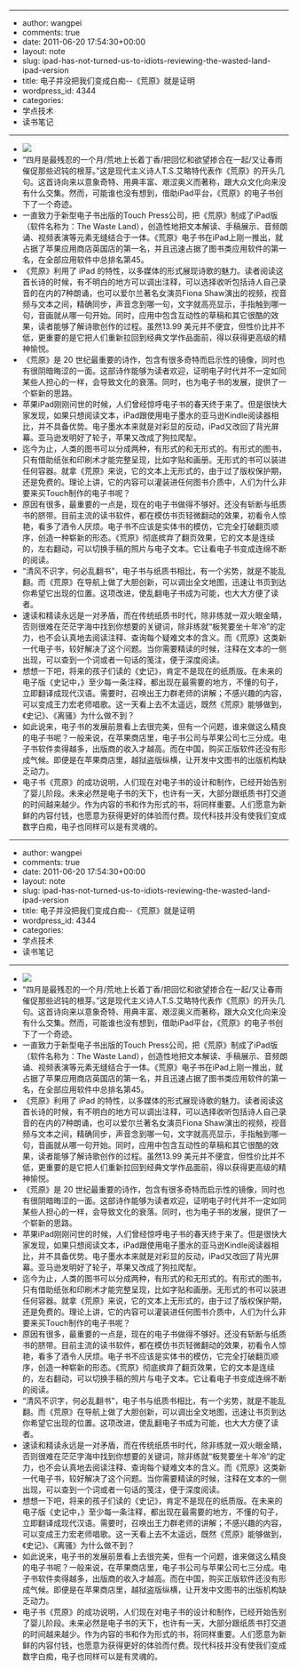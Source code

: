 - --
- author: wangpei
- comments: true
- date: 2011-06-20 17:54:30+00:00
- layout: note
- slug: ipad-has-not-turned-us-to-idiots-reviewing-the-wasted-land-ipad-version
- title: 电子并没把我们变成白痴--《荒原》就是证明
- wordpress_id: 4344
- categories:
- 学点技术
- 读书笔记
- --
- [![](http://baibanbao.net/wp-content/uploads/2011/06/wasteland-300x214.jpg)](http://baibanbao.net/wp-content/uploads/2011/06/wasteland.jpg)
- “四月是最残忍的一个月/荒地上长着丁香/把回忆和欲望掺合在一起/又让春雨催促那些迟钝的根芽。”这是现代主义诗人T.S.艾略特代表作《荒原》的开头几句。这首诗向来以意象奇特、用典丰富、艰涩奥义而著称，跟大众文化向来没有什么交集。然而，可能谁也没有想到，借助iPad平台，《荒原》的电子书创下了一个奇迹。
- 一直致力于新型电子书出版的Touch Press公司，把《荒原》制成了iPad版（软件名称为：The Waste Land），创造性地把文本解读、手稿展示、音频朗诵、视频表演等元素无缝结合于一体。《荒原》电子书在iPad上刚一推出，就占据了苹果应用商店英国店的第一名，并且迅速占据了图书类应用软件的第一名，在全部应用软件中总排名第45。
- 《荒原》利用了 iPad 的特性，以多媒体的形式展现诗歌的魅力。读者阅读这首长诗的时候，有不明白的地方可以调出注释，可以选择收听包括诗人自己录音的在内的7种朗诵，也可以爱尔兰著名女演员Fiona Shaw演出的视频，视音频与文本之间，精确同步，声音念到哪一句，文字就高亮显示，手指触到哪一句，音画就从哪一句开始。同时，应用中包含互动性的草稿和其它很酷的效果，读者能够了解诗歌创作的过程。虽然13.99 美元并不便宜，但性价比并不低，更重要的是它把人们重新拉回到经典文学作品面前，得以获得更高级的精神愉悦。
- 《荒原》是 20 世纪最重要的诗作，包含有很多奇特而启示性的镜像，同时也有很阴暗晦涩的一面。这部诗作能够为读者欢迎，证明电子时代并不一定如同某些人担心的一样，会导致文化的衰落。同时，也为电子书的发展，提供了一个崭新的思路。
- 苹果iPad刚刚问世的时候，人们曾经惊呼电子书的春天终于来了。但是很快大家发现，如果只想阅读文本，iPad跟使用电子墨水的亚马逊Kindle阅读器相比，并不具备优势。电子墨水本来就是对彩显的反动，iPad又改回了背光屏幕。亚马逊发明好了轮子，苹果又改成了狗拉爬犁。
- 迄今为止，人类的图书可以分成两种，有形式的和无形式的。有形式的图书，只有借助纸张和印刷术才能完整呈现，比如字贴和画册。无形式的书可以装进任何容器。就拿《荒原》来说，它的文本上无形式的，由于过了版权保护期，还是免费的。理论上讲，它的内容可以灌装进任何图书介质中，人们为什么非要来买Touch制作的电子书呢？
- 原因有很多，最重要的一点是，现在的电子书做得不够好。还没有斩断与纸质书的脐带。目前主流的读书软件，都在模仿书页轻微翻动的效果，初看令人惊艳，看多了酒令人厌烦。电子书不应该是实体书的模仿，它完全打破翻页顺序，创造一种崭新的形态。《荒原》彻底摈弃了翻页效果，它的文本是连续的，左右翻动，可以切换手稿的照片与电子文本。它让看电子书变成连绵不断的阅读。
- “清风不识字，何必乱翻书”，电子书与纸质书相比，有一个劣势，就是不能乱翻。而《荒原》在导航上做了大胆创新，可以调出全文地图，迅速让书页到达你希望它出现的位置。这项改进，使乱翻电子书成为可能，也大大方便了读者。
- 速读和精读永远是一对矛盾，而在传统纸质书时代，除非练就一双火眼金睛，否则很难在茫茫字海中找到你想要的关键词，除非练就“板凳要坐十年冷”的定力，也不会认真地去阅读注释、查询每个疑难文本的含义。而《荒原》这类新一代电子书，较好解决了这个问题。当你需要精读的时候，注释在文本的一侧出现，可以查到一个词或者一句话的笺注，便于深度阅读。
- 想想一下吧，将来的孩子们读的《史记》，肯定不是现在的纸质版。在未来的电子版《史记中，》至少每一条注释，都出现在最需要的地方，不懂的句子，立即翻译成现代汉语。需要时，召唤出王力群老师的讲解；不感兴趣的内容，可以变成王力宏老师唱歌。这一天看上去不太遥远，既然《荒原》能够做到，《史记》、《离骚》为什么做不到？
- 如此说来，电子书的发展前景看上去很完美，但有一个问题，谁来做这么精良的电子书呢？一般来说，在苹果商店里，电子书公司与苹果公司七三分成。电子书软件卖得越多，出版商的收入才越高。而在中国，购买正版软件还没有形成气候。即便是在苹果商店里，越狱盗版纵横，让开发中文图书的出版机构缺乏动力。
- 电子书《荒原》的成功说明，人们现在对电子书的设计和制作，已经开始告别了婴儿阶段。未来必然是电子书的天下，也许有一天，大部分跟纸质书打交道的时间越来越少。作为内容的书和作为形式的书，将同样重要。人们愿意为新鲜的内容付钱，也愿意为获得更好的体验而付费。现代科技并没有使我们变成数字白痴，电子也同样可以是有灵魂的。
- --
- author: wangpei
- comments: true
- date: 2011-06-20 17:54:30+00:00
- layout: note
- slug: ipad-has-not-turned-us-to-idiots-reviewing-the-wasted-land-ipad-version
- title: 电子并没把我们变成白痴--《荒原》就是证明
- wordpress_id: 4344
- categories:
- 学点技术
- 读书笔记
- --
- [![](http://baibanbao.net/wp-content/uploads/2011/06/wasteland-300x214.jpg)](http://baibanbao.net/wp-content/uploads/2011/06/wasteland.jpg)
- “四月是最残忍的一个月/荒地上长着丁香/把回忆和欲望掺合在一起/又让春雨催促那些迟钝的根芽。”这是现代主义诗人T.S.艾略特代表作《荒原》的开头几句。这首诗向来以意象奇特、用典丰富、艰涩奥义而著称，跟大众文化向来没有什么交集。然而，可能谁也没有想到，借助iPad平台，《荒原》的电子书创下了一个奇迹。
- 一直致力于新型电子书出版的Touch Press公司，把《荒原》制成了iPad版（软件名称为：The Waste Land），创造性地把文本解读、手稿展示、音频朗诵、视频表演等元素无缝结合于一体。《荒原》电子书在iPad上刚一推出，就占据了苹果应用商店英国店的第一名，并且迅速占据了图书类应用软件的第一名，在全部应用软件中总排名第45。
- 《荒原》利用了 iPad 的特性，以多媒体的形式展现诗歌的魅力。读者阅读这首长诗的时候，有不明白的地方可以调出注释，可以选择收听包括诗人自己录音的在内的7种朗诵，也可以爱尔兰著名女演员Fiona Shaw演出的视频，视音频与文本之间，精确同步，声音念到哪一句，文字就高亮显示，手指触到哪一句，音画就从哪一句开始。同时，应用中包含互动性的草稿和其它很酷的效果，读者能够了解诗歌创作的过程。虽然13.99 美元并不便宜，但性价比并不低，更重要的是它把人们重新拉回到经典文学作品面前，得以获得更高级的精神愉悦。
- 《荒原》是 20 世纪最重要的诗作，包含有很多奇特而启示性的镜像，同时也有很阴暗晦涩的一面。这部诗作能够为读者欢迎，证明电子时代并不一定如同某些人担心的一样，会导致文化的衰落。同时，也为电子书的发展，提供了一个崭新的思路。
- 苹果iPad刚刚问世的时候，人们曾经惊呼电子书的春天终于来了。但是很快大家发现，如果只想阅读文本，iPad跟使用电子墨水的亚马逊Kindle阅读器相比，并不具备优势。电子墨水本来就是对彩显的反动，iPad又改回了背光屏幕。亚马逊发明好了轮子，苹果又改成了狗拉爬犁。
- 迄今为止，人类的图书可以分成两种，有形式的和无形式的。有形式的图书，只有借助纸张和印刷术才能完整呈现，比如字贴和画册。无形式的书可以装进任何容器。就拿《荒原》来说，它的文本上无形式的，由于过了版权保护期，还是免费的。理论上讲，它的内容可以灌装进任何图书介质中，人们为什么非要来买Touch制作的电子书呢？
- 原因有很多，最重要的一点是，现在的电子书做得不够好。还没有斩断与纸质书的脐带。目前主流的读书软件，都在模仿书页轻微翻动的效果，初看令人惊艳，看多了酒令人厌烦。电子书不应该是实体书的模仿，它完全打破翻页顺序，创造一种崭新的形态。《荒原》彻底摈弃了翻页效果，它的文本是连续的，左右翻动，可以切换手稿的照片与电子文本。它让看电子书变成连绵不断的阅读。
- “清风不识字，何必乱翻书”，电子书与纸质书相比，有一个劣势，就是不能乱翻。而《荒原》在导航上做了大胆创新，可以调出全文地图，迅速让书页到达你希望它出现的位置。这项改进，使乱翻电子书成为可能，也大大方便了读者。
- 速读和精读永远是一对矛盾，而在传统纸质书时代，除非练就一双火眼金睛，否则很难在茫茫字海中找到你想要的关键词，除非练就“板凳要坐十年冷”的定力，也不会认真地去阅读注释、查询每个疑难文本的含义。而《荒原》这类新一代电子书，较好解决了这个问题。当你需要精读的时候，注释在文本的一侧出现，可以查到一个词或者一句话的笺注，便于深度阅读。
- 想想一下吧，将来的孩子们读的《史记》，肯定不是现在的纸质版。在未来的电子版《史记中，》至少每一条注释，都出现在最需要的地方，不懂的句子，立即翻译成现代汉语。需要时，召唤出王力群老师的讲解；不感兴趣的内容，可以变成王力宏老师唱歌。这一天看上去不太遥远，既然《荒原》能够做到，《史记》、《离骚》为什么做不到？
- 如此说来，电子书的发展前景看上去很完美，但有一个问题，谁来做这么精良的电子书呢？一般来说，在苹果商店里，电子书公司与苹果公司七三分成。电子书软件卖得越多，出版商的收入才越高。而在中国，购买正版软件还没有形成气候。即便是在苹果商店里，越狱盗版纵横，让开发中文图书的出版机构缺乏动力。
- 电子书《荒原》的成功说明，人们现在对电子书的设计和制作，已经开始告别了婴儿阶段。未来必然是电子书的天下，也许有一天，大部分跟纸质书打交道的时间越来越少。作为内容的书和作为形式的书，将同样重要。人们愿意为新鲜的内容付钱，也愿意为获得更好的体验而付费。现代科技并没有使我们变成数字白痴，电子也同样可以是有灵魂的。
